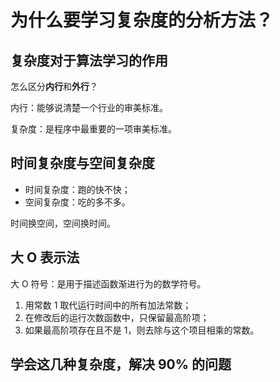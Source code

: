 # 为什么要学习复杂度的分析方法？

## 复杂度对于算法学习的作用

怎么区分**内行**和**外行**？

内行：能够说清楚一个行业的审美标准。

复杂度：是程序中最重要的一项审美标准。

## 时间复杂度与空间复杂度

- 时间复杂度：跑的快不快；
- 空间复杂度：吃的多不多。

时间换空间，空间换时间。

## 大 O 表示法

大 O 符号：是用于描述函数渐进行为的数学符号。

1. 用常数 1 取代运行时间中的所有加法常数；
2. 在修改后的运行次数函数中，只保留最高阶项；
3. 如果最高阶项存在且不是 1，则去除与这个项目相乘的常数。

## 学会这几种复杂度，解决 90% 的问题